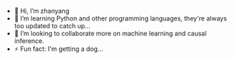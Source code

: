 - 👋 Hi, I’m zhanyang
- 🌱 I’m learning Python and other programming languages, they're always too updated to catch up...
- 💞️ I’m looking to collaborate more on machine learning and causal inference.
- ⚡ Fun fact: I'm getting a dog...

<!---
zhanyang-727/zhanyang-727 is a ✨ special ✨ repository because its `README.md` (this file) appears on your GitHub profile.
You can click the Preview link to take a look at your changes.
--->
